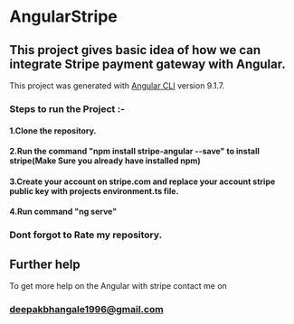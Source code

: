 # AngularStripe
## This project gives basic idea of how we can integrate Stripe payment gateway with Angular.


This project was generated with [Angular CLI](https://github.com/angular/angular-cli) version 9.1.7.

### Steps to run the Project :-

#### 1.Clone the repository.
#### 2.Run the command "npm install stripe-angular --save" to install stripe(Make Sure you already have installed npm)
#### 3.Create your account on stripe.com and replace your account stripe public key with projects environment.ts file.
#### 4.Run command "ng serve"

### Dont forgot to Rate my repository.


## Further help

To get more help on the Angular with stripe contact me on 
### deepakbhangale1996@gmail.com
